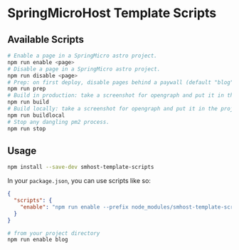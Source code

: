 # SpringMicroHost Template Scripts

## Available Scripts

```bash
# Enable a page in a SpringMicro astro project.
npm run enable <page>
# Disable a page in a SpringMicro astro project.
npm run disable <page>
# Prep: on first deploy, disable pages behind a paywall (default "blog" and "contact").
npm run prep
# Build in production: take a screenshot for opengraph and put it in the project's public directory. Uses pm2.
npm run build
# Build locally: take a screenshot for opengraph and put it in the project's dist directory. Uses pm2.
npm run buildlocal
# Stop any dangling pm2 process.
npm run stop
```

## Usage

```bash
npm install --save-dev smhost-template-scripts
```

In your `package.json`, you can use scripts like so:

```json
{
  "scripts": {
    "enable": "npm run enable --prefix node_modules/smhost-template-scripts"
  }
}
```

```bash
# from your project directory
npm run enable blog
```
